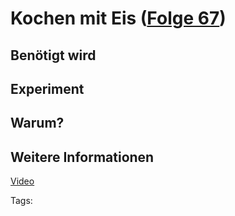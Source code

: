 # Kochen mit Eis ([Folge 67](http://minkorrekt.de/minkorrekt-folge-67-fleischgutschein/))

## Benötigt wird


## Experiment


## Warum?

## Weitere Informationen

[Video](https://youtu.be/R6gfp0aB2k8)


Tags: 

